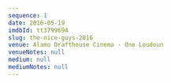 ```yaml
---
sequence: 1
date: 2016-05-19
imdbId: tt3799694
slug: the-nice-guys-2016
venue: Alamo Drafthouse Cinema - One Loudoun
venueNotes: null
medium: null
mediumNotes: null
---
```


